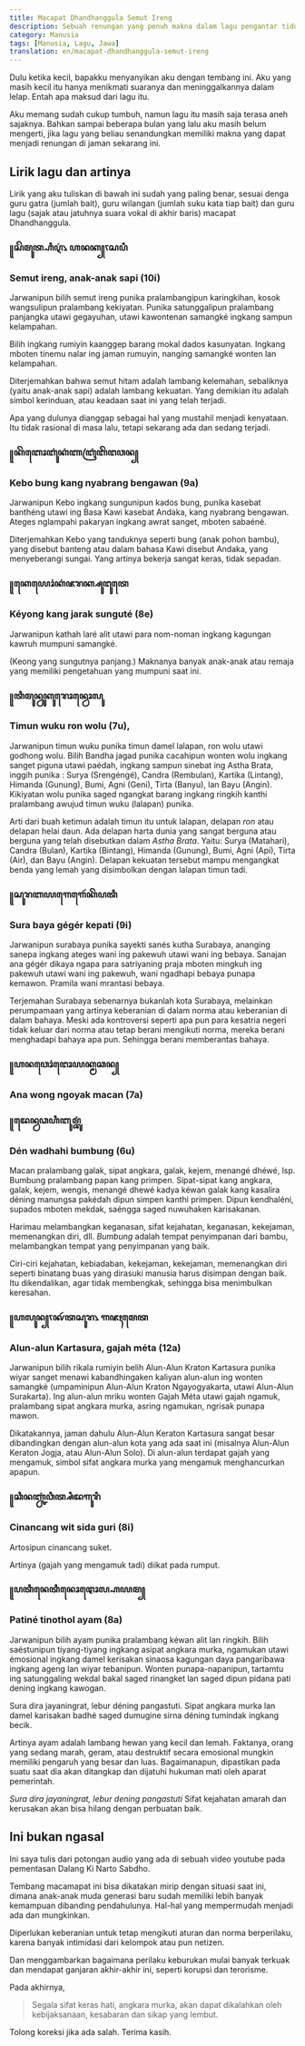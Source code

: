 ```yaml
---
title: Macapat Dhandhanggula Semut Ireng
description: Sebuah renungan yang penuh makna dalam lagu pengantar tidur
category: Manusia
tags: [Manusia, Lagu, Jawa]
translation: en/macapat-dhandhanggula-semut-ireng
---
```


<script>
import Youtube from '$lib/component/Youtube.svelte'
</script>

Dulu ketika kecil, bapakku menyanyikan aku dengan tembang ini. Aku yang masih kecil itu hanya menikmati suaranya dan meninggalkannya dalam lelap. Entah apa maksud dari lagu itu.

Aku memang sudah cukup tumbuh, namun lagu itu masih saja terasa aneh sajaknya. Bahkan sampai beberapa bulan yang lalu aku masih belum mengerti, jika lagu yang beliau senandungkan memiliki makna yang dapat menjadi renungan di jaman sekarang ini.

## Lirik lagu dan artinya

Lirik yang aku tuliskan di bawah ini sudah yang paling benar, sesuai denga guru gatra (jumlah bait), guru wilangan (jumlah suku kata tiap bait) dan guru lagu (sajak atau jatuhnya suara vokal di akhir baris) macapat Dhandhanggula.

### <span class="javanese-script">꧋ꦱꦼ​ꦩꦸꦠ꧀ꦲꦶ​ꦉꦁ​꧈ ꦲ​ꦤꦏ꧀ꧏꦱ​ꦥꦶ​</span>

### Semut ireng, anak-anak sapi (10i)

Jarwanipun bilih semut ireng punika pralambangipun karingkihan, kosok wangsulipun pralambang kekiyatan. Punika satunggalipun pralambang panjangka utawi gegayuhan, utawi kawontenan samangké ingkang sampun kelampahan.

Bilih ingkang rumiyin kaanggep barang mokal dados kasunyatan. Ingkang mboten tinemu nalar ing jaman rumuyin, nanging samangké wonten lan kelampahan.

Diterjemahkan bahwa semut hitam adalah lambang kelemahan, sebaliknya (yaitu anak-anak sapi) adalah lambang kekuatan. Yang demikian itu adalah simbol kerinduan, atau keadaan saat ini yang telah terjadi.

Apa yang dulunya dianggap sebagai hal yang mustahil menjadi kenyataan. Itu tidak rasional di masa lalu, tetapi sekarang ada dan sedang terjadi.

### <span class="javanese-script">꧋ꦏꦼ​ꦧꦺꦴ​ꦧꦸꦁ​ꦏꦁ​ꦚ​ꦧꦿꦁ​ꦧꦼ​ꦔ​ꦮꦤ꧀</span>

### Kebo bung kang nyabrang bengawan (9a)

Jarwanipun Kebo ingkang sungunipun kados bung, punika kasebat banthéng utawi ing Basa Kawi kasebat Andaka, kang nyabrang bengawan. Ateges nglampahi pakaryan ingkang awrat sanget, mboten sabaéné.

Diterjemahkan Kebo yang tanduknya seperti bung (anak pohon bambu), yang disebut banteng atau dalam bahasa Kawi disebut Andaka, yang menyeberangi sungai. Yang artinya bekerja sangat keras, tidak sepadan.

### <span class="javanese-script">꧋ꦏꦺ​ꦪꦺꦴꦁ​ꦏꦁ​ꦗ​ꦫꦏ꧀ꦱꦸ​ꦔꦸ​ꦠꦺ</span>

### Kéyong kang jarak sunguté (8e)

Jarwanipun kathah laré alit utawi para nom-noman ingkang kagungan kawruh mumpuni samangké.

(Keong yang sungutnya panjang.) Maknanya banyak anak-anak atau remaja yang memiliki pengetahuan yang mumpuni saat ini.

### <span class="javanese-script">꧋ꦠꦶ​ꦩꦸꦤ꧀ꦮꦸ​ꦏꦸ​ꦫꦺꦴꦤ꧀ꦮꦺꦴ​ꦭꦸ</span>

### Timun wuku ron wolu (7u),

Jarwanipun timun wuku punika timun damel lalapan, ron wolu utawi godhong wolu. Bilih Bandha jagad punika cacahipun wonten wolu ingkang sanget piguna utawi paédah, ingkang sampun sinebat ing Astha Brata, inggih punika : Surya (Srengéngé), Candra (Rembulan), Kartika (Lintang), Himanda (Gunung), Bumi, Agni (Geni), Tirta (Banyu), lan Bayu (Angin). Kikiyatan wolu punika saged ngangkat barang ingkang ringkih kanthi pralambang awujud timun wuku (lalapan) punika.

Arti dari buah ketimun adalah timun itu untuk lalapan, delapan _ron_ atau delapan helai daun. Ada delapan harta dunia yang sangat berguna atau berguna yang telah disebutkan dalam _Astha Brata_. Yaitu: Surya (Matahari), Candra (Bulan), Kartika (Bintang), Himanda (Gunung), Bumi, Agni (Api), Tirta (Air), dan Bayu (Angin). Delapan kekuatan tersebut mampu mengangkat benda yang lemah yang disimbolkan dengan lalapan timun tadi.

### <span class="javanese-script">꧋ꦱꦸ​ꦫ​ꦧ​ꦪ​ꦒꦺ​ꦒꦺꦂ​ꦏꦼ​ꦥ​ꦠꦶ​</span>

### Sura baya gégér kepati (9i)

Jarwanipun surabaya punika sayekti sanés kutha Surabaya, ananging sanepa ingkang ateges wani ing pakewuh utawi wani ing bebaya. Sanajan ana gégér dikaya ngapa para satriyaning praja mboten mingkuh ing pakewuh utawi wani ing pakewuh, wani ngadhapi bebaya punapa kemawon. Pramila wani mrantasi bebaya.

Terjemahan Surabaya sebenarnya bukanlah kota Surabaya, melainkan perumpamaan yang artinya keberanian di dalam norma atau keberanian di dalam bahaya. Meski ada kontroversi seperti apa pun para kesatria negeri tidak keluar dari norma atau tetap berani mengikuti norma, mereka berani menghadapi bahaya apa pun. Sehingga berani memberantas bahaya.

### <span class="javanese-script">꧋ꦲ​ꦤ​ꦮꦺꦴꦁ​ꦔꦺꦴ​ꦪꦏ꧀ꦩ​ꦕꦤ꧀</span>

### Ana wong ngoyak macan (7a)

### <span class="javanese-script">꧋ꦢꦺꦤ꧀ꦮ​ꦣ​ꦲꦶ​ꦧꦸꦩ꧀ꦧꦸꦁ​</span>

### Dén wadhahi bumbung (6u)

Macan pralambang galak, sipat angkara, galak, kejem, menangé dhéwé, lsp. Bumbung pralambang papan kang primpen. Sipat-sipat kang angkara, galak, kejem, wengis, menangé dhewé kadya kéwan galak kang kasalira déning manungsa pakédah dipun simpen kanthi primpen. Dipun kendhaléni, supados mboten mekdak, saéngga saged nuwuhaken karisakanan.

Harimau melambangkan keganasan, sifat kejahatan, keganasan, kekejaman, memenangkan diri, dll. _Bumbung_ adalah tempat penyimpanan dari bambu, melambangkan tempat yang penyimpanan yang baik.

Ciri-ciri kejahatan, kebiadaban, kekejaman, kekejaman, memenangkan diri seperti binatang buas yang dirasuki manusia harus disimpan dengan baik. Itu dikendalikan, agar tidak membengkak, sehingga bisa menimbulkan keresahan.

### <span class="javanese-script">꧋ꦲ​ꦭꦸꦤ꧀ꧏꦑꦂ​ꦠ​ꦱꦸ​ꦫ​꧈ ꦒ​ꦗꦃ​ꦩꦺ​ꦠ</span>

### Alun-alun Kartasura, gajah méta (12a)

Jarwanipun bilih rikala rumiyin belih Alun-Alun Kraton Kartasura punika wiyar sanget menawi kabandhingaken kaliyan alun-alun ing wonten samangké (umpaminipun Alun-Alun Kraton Ngayogyakarta, utawi Alun-Alun Surakarta). Ing alun-alun mriku wonten Gajah Méta utawi gajah ngamuk, pralambang sipat angkara murka, asring ngamukan, ngrisak punapa mawon.

Dikatakannya, jaman dahulu Alun-Alun Keraton Kartasura sangat besar dibandingkan dengan alun-alun kota yang ada saat ini (misalnya Alun-Alun Keraton Jogja, atau Alun-Alun Solo). Di alun-alun terdapat gajah yang mengamuk, simbol sifat angkara murka yang mengamuk menghancurkan apapun.

### <span class="javanese-script">꧋ꦕꦶ​ꦤꦚ꧀ꦕꦁ​ꦮꦶꦠ꧀ꦱꦶ​ꦢ​ꦒꦸ​ꦫꦶ</span>

### Cinancang wit sida guri (8i)

Artosipun cinancang suket.

Artinya (gajah yang mengamuk tadi) diikat pada rumput.

### <span class="javanese-script">꧋ꦥ​ꦠꦶ​ꦤꦺ​ꦠꦶ​ꦤꦺꦴ​ꦛꦺꦴꦭ꧀ꦲ​ꦪꦩ꧀</span>

### Patiné tinothol ayam (8a)

Jarwanipun bilih ayam punika pralambang kéwan alit lan ringkih. Bilih saéstunipun tiyang-tiyang ingkang asipat angkara murka, ngamukan utawi émosional ingkang damel kerisakan sinaosa kagungan daya pangaribawa ingkang ageng lan wiyar tebanipun. Wonten punapa-napanipun, tartamtu ing satunggaling wekdal bakal saged rinangket lan saged dipun pidana pati dening ingkang kawogan.

Sura dira jayaningrat, lebur déning pangastuti. Sipat angkara murka lan damel karisakan badhé saged dumugine sirna déning tumindak ingkang becik.

Artinya ayam adalah lambang hewan yang kecil dan lemah. Faktanya, orang yang sedang marah, geram, atau destruktif secara emosional mungkin memiliki pengaruh yang besar dan luas. Bagaimanapun, dipastikan pada suatu saat dia akan ditangkap dan dijatuhi hukuman mati oleh aparat pemerintah.

_Sura dira jayaningrat, lebur dening pangastuti_ Sifat kejahatan amarah dan kerusakan akan bisa hilang dengan perbuatan baik.

## Ini bukan ngasal

Ini saya tulis dari potongan audio yang ada di sebuah video youtube pada pementasan Dalang Ki Narto Sabdho.

<Youtube id="sI9MUa_khn4"/>

Tembang macamapat ini bisa dikatakan mirip dengan situasi saat ini, dimana anak-anak muda generasi baru sudah memiliki lebih banyak kemampuan dibanding pendahulunya. Hal-hal yang mempermudah menjadi ada dan mungkinkan.

Diperlukan keberanian untuk tetap mengikuti aturan dan norma berperilaku, karena banyak intimidasi dari kelompok atau pun netizen.

Dan menggambarkan bagaimana perilaku keburukan mulai banyak terkuak dan mendapat ganjaran akhir-akhir ini, seperti korupsi dan terorisme.

Pada akhirnya,

> Segala sifat keras hati, angkara murka, akan dapat dikalahkan oleh kebijaksanaan, kesabaran dan sikap yang lembut.

Tolong koreksi jika ada salah. Terima kasih.
